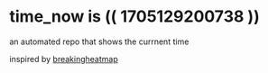 # time_now is (( 1705129200738 ))

an automated repo that shows the currnent time

inspired by [breakingheatmap](https://github.com/breakingheatmap/breakingheatmap)